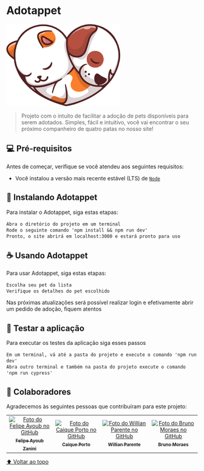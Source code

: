 # Adotappet

<img src="public/images/logo.png" alt="logo adotappet">

> Projeto com o intuito de facilitar a adoção de pets disponíveis para serem adotados. Simples, fácil e intuitivo, você vai encontrar o seu próximo companheiro de quatro patas no nosso site!

## 💻 Pré-requisitos

Antes de começar, verifique se você atendeu aos seguintes requisitos:

* Você instalou a versão mais recente estável (LTS) de [`Node`](https://nodejs.org/en/download/)

## 🚀 Instalando Adotappet

Para instalar o Adotappet, siga estas etapas:

```
Abra o diretório do projeto em um terminal
Rode o seguinte comando 'npm install && npm run dev'
Pronto, o site abrirá em localhost:3000 e estará pronto para uso
```

## ☕ Usando Adotappet

Para usar Adotappet, siga estas etapas:

```
Escolha seu pet da lista
Verifique os detalhes do pet escolhido
```

Nas próximas atualizações será possível realizar login e efetivamente abrir um pedido de adoção, fiquem atentos

## 🧪 Testar a aplicação

Para executar os testes da aplicação siga esses passos

```
Em um terminal, vá até a pasta do projeto e execute o comando 'npm run dev'
Abra outro terminal e também na pasta do projeto execute o comando 'npm run cypress'
```

## 🤝 Colaboradores

Agradecemos às seguintes pessoas que contribuíram para este projeto:

<table>
  <tr>
    <td align="center">
      <a href="#">
        <img src="https://avatars.githubusercontent.com/u/44610177?s=400&u=a295c0872f7b116a479c24b2bf9d4ebe39d8057c&v=4" width="100px;" alt="Foto do Felipe Ayoub no GitHub"/><br>
        <sub>
          <b>Felipe Ayoub Zanini</b>
        </sub>
      </a>
    </td>
    <td align="center">
      <a href="#">
        <img src="https://avatars.githubusercontent.com/u/45915154?v=4" width="100px;" alt="Foto do Caique Porto no GitHub"/><br>
        <sub>
          <b>Caique Porto</b>
        </sub>
      </a>
    </td>
    <td align="center">
      <a href="#">
        <img src="https://avatars.githubusercontent.com/u/38897172?v=4" width="100px;" alt="Foto do Willian Parente no GitHub"/><br>
        <sub>
          <b>Willian Parente</b>
        </sub>
      </a>
    </td>
    <td align="center">
      <a href="#">
        <img src="https://avatars.githubusercontent.com/u/7451131?v=4" width="100px;" alt="Foto do Bruno Moraes no GitHub"/><br>
        <sub>
          <b>Bruno Moraes</b>
        </sub>
      </a>
    </td>
  </tr>
</table>

[⬆ Voltar ao topo](#Adotappet)<br>

